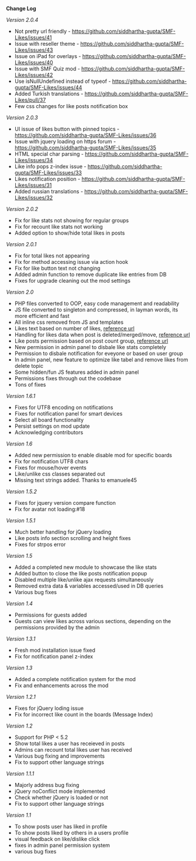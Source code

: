 **Change Log**


*Version 2.0.4*
- Not pretty url friendly - https://github.com/siddhartha-gupta/SMF-Likes/issues/41
- Issue with reseller theme - https://github.com/siddhartha-gupta/SMF-Likes/issues/43
- Issue on iPad for overlays - https://github.com/siddhartha-gupta/SMF-Likes/issues/40
- Issue with SMF Quiz mod - https://github.com/siddhartha-gupta/SMF-Likes/issues/42
- Use isNullUndefined instead of typeof - https://github.com/siddhartha-gupta/SMF-Likes/issues/44
- Added Turkish translations - https://github.com/siddhartha-gupta/SMF-Likes/pull/37
- Few css changes for like posts notification box


*Version 2.0.3*
- UI issue of likes button with pinned topics - https://github.com/siddhartha-gupta/SMF-Likes/issues/36
- Issue with jquery loading on https forum - https://github.com/siddhartha-gupta/SMF-Likes/issues/35
- HTML special char parsing - https://github.com/siddhartha-gupta/SMF-Likes/issues/34
- Like info pops z-index issue - https://github.com/siddhartha-gupta/SMF-Likes/issues/33
- Likes notification position - https://github.com/siddhartha-gupta/SMF-Likes/issues/31
- Added russian translations - https://github.com/siddhartha-gupta/SMF-Likes/issues/32


*Version 2.0.2*
- Fix for like stats not showing for regular groups
- Fix for recount like stats not working
- Added option to show/hide total likes in posts


*Version 2.0.1*
- Fix for total likes not appearing
- Fix for method accessing issue via action hook
- Fix for like button text not changing
- Added admin function to remove duplicate like entries from DB
- Fixes for upgrade cleaning out the mod settings


*Version 2.0*
- PHP files converted to OOP, easy code management and readability
- JS file converted to singleton and compressed, in layman words, its more efficient and fast
- All inline css removed from JS and templates
- Likes text based on number of likes, [reference url](http://www.simplemachines.org/community/index.php?topic=506743.msg3746658#msg3746658)
- Handling for likes data when post is deleted/merged/move, [reference url](http://www.simplemachines.org/community/index.php?topic=506743.msg3748949#msg3748949)
- Like posts permission based on post count group, [reference url](http://www.simplemachines.org/community/index.php?topic=506743.msg3749117#msg3749117)
- New permission in admin panel to disbale like stats completely
- Permission to disbale notification for eveyone or based on user group
- In admin panel, new feature to optimize like tabel and remove likes from delete topic
- Some hidden/fun JS features added in admin panel
- Permissions fixes through out the codebase
- Tons of fixes


*Version 1.6.1*
- Fixes for UTF8 encoding on notifications
- Fixes for notification panel for smart devices
- Select all board functionality
- Persist settings on mod update
- Acknowledging contributors


*Version 1.6*
- Added new permission to enable disable mod for specific boards
- Fix for notification UTF8 chars
- Fixes for mouse/hover events
- Like/unlike css classes separated out
- Missing text strings added. Thanks to emanuele45


*Version 1.5.2*
- Fixes for jquery version compare function
- Fix for avatar not loading:#18


*Version 1.5.1*
- Much better handling for jQuery loading
- Like posts info section scrolling and height fixes
- Fixes for strpos error


*Version 1.5*
- Added a completed new module to showcase the like stats
- Added button to close the like posts notification popup
- Disabled multiple like/unlike ajax requests simultaneously
- Removed extra data & variables accessed/used in DB queries
- Various bug fixes


*Version 1.4*
- Permissions for guests added
- Guests can view likes across various sections, depending on the permissions provided by the admin


*Version 1.3.1*
- Fresh mod installation issue fixed
- Fix for notification panel z-index


*Version 1.3*
- Added a complete notification system for the mod
- Fix and enhancements across the mod


*Version 1.2.1*
- Fixes for jQuery loding issue
- Fix for incorrect like count in the boards (Message Index)

*Version 1.2*
- Support for PHP < 5.2
- Show total likes a user has receieved in posts
- Admins can recount total likes user has received
- Various bug fixing and improvements
- Fix to support other language strings


*Version 1.1.1*
- Majorly address bug fixing
- jQuery noConflict mode implemented
- Check whether jQuery is loaded or not
- Fix to support other language strings


*Version 1.1*
- To show posts user has liked in profile
- To show posts liked by others in a users profile
- visual feedback on like/dislike click
- fixes in admin panel permission system
- various bug fixes